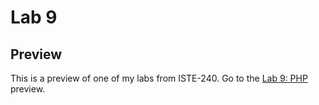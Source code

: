 # Lab 9

## Preview
This is a preview of one of my labs from ISTE-240.
Go to the [Lab 9: PHP](https://people.rit.edu/mjh4402/240/lab09/index.php) preview.
